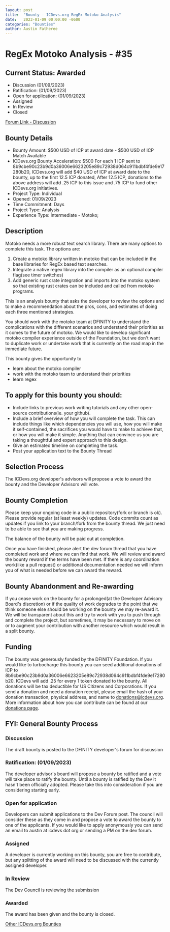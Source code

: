 ```yaml
---
layout: post
title:  "Bounty - ICDevs.org RegEx Motoko Analysis"
date:   2023-01-09 00:00:00 -0600
categories: "Bounties"
author: Austin Fatheree
---
```


# RegEx Motoko Analysis - #35

## Current Status: Awarded

* Discussion (01/09/2023)
* Ratification: (01/09/2023) 
* Open for application: (01/09/2023)
* Assigned 
* In Review 
* Closed 

[Forum Link - Discussion](https://forum.dfinity.org/t/open-icdevs-org-bounty-35-regex-motoko-analysis-500/17888/1)

## Bounty Details

* Bounty Amount: $500 USD of ICP at award date - $500 USD of ICP Match Available
* ICDevs.org Bounty Acceleration: $500 For each 1 ICP sent to 8b9cbe90c23b9d0a36006e6623205e89c72938d064c911bdbf4fde9e17280b20, ICDevs.org will add $40 USD of ICP at award date to the bounty, up to the first 12.5 ICP donated, After 12.5 ICP, donations to the above address will add .25 ICP to this issue and .75 ICP to fund other ICDevs.org initiatives.
* Project Type: Individual
* Opened: 01/09/2023
* Time Commitment: Days
* Project Type: Analysis
* Experience Type: Intermediate - Motoko;

## Description

Motoko needs a more robust text search library.  There are many options to complete this task. The options are: 

1. Create a motoko library written in motoko that can be included in the base libraries for RegEx based text searches.
2. Integrate a native regex library into the compiler as an optional compiler flag(see timer switches)
3. Add generic rust crate integration and imports into the motoko system so that existing rust crates can be included and called from motoko programs.

This is an analysis bounty that asks the developer to review the options and to make a recommendation about the pros, cons, and estimates of doing each three mentioned strategies.

You should work with the motoko team at DFINITY to understand the complications with the different scenarios and understand their priorities as it comes to the future of motoko.  We would like to develop significant motoko compiler experience outside of the Foundation, but we don't want to duplicate work or undertake work that is currently on the road map in the immediate future.

This bounty gives the opportunity to

* learn about the motoko compiler
* work with the motoko team to understand their priorities
* learn regex

## To apply for this bounty you should:

* Include links to previous work writing tutorials and any other open-source contributions(ie. your github).
* Include a brief overview of how you will complete the task. This can include things like which dependencies you will use, how you will make it self-contained, the sacrifices you would have to make to achieve that, or how you will make it simple. Anything that can convince us you are taking a thoughtful and expert approach to this design.
* Give an estimated timeline on completing the task.
* Post your application text to the Bounty Thread

## Selection Process

The ICDevs.org developer's advisors will propose a vote to award the bounty and the Developer Advisors will vote.

## Bounty Completion

Please keep your ongoing code in a public repository(fork or branch is ok). Please provide regular (at least weekly) updates.  Code commits count as updates if you link to your branch/fork from the bounty thread.  We just need to be able to see that you are making progress.

The balance of the bounty will be paid out at completion.

Once you have finished, please alert the dev forum thread that you have completed work and where we can find that work.  We will review and award the bounty reward if the terms have been met.  If there is any coordination work(like a pull request) or additional documentation needed we will inform you of what is needed before we can award the reward.

## Bounty Abandonment and Re-awarding

If you cease work on the bounty for a prolonged(at the Developer Advisory Board's discretion) or if the quality of work degrades to the point that we think someone else should be working on the bounty we may re-award it.  We will be transparent about this and try to work with you to push through and complete the project, but sometimes, it may be necessary to move on or to augment your contribution with another resource which would result in a split bounty.

## Funding

The bounty was generously funded by the DFINITY Foundation. If you would like to turbocharge this bounty you can seed additional donations of ICP to 8b9cbe90c23b9d0a36006e6623205e89c72938d064c911bdbf4fde9e17280b20.  ICDevs will add .25 for every 1 token donated to the bounty.  All donations will be tax deductible for US Citizens and Corporations.  If you send a donation and need a donation receipt, please email the hash of your donation transaction, physical address, and name to donations@icdevs.org.  More information about how you can contribute can be found at our [donations page](https://icdevs.org/donations.html).


## FYI: General Bounty Process

### Discussion

The draft bounty is posted to the DFINITY developer's forum for discussion

### Ratification: (01/09/2023)

The developer advisor's board will propose a bounty be ratified and a vote will take place to ratify the bounty.  Until a bounty is ratified by the Dev it hasn't been officially adopted. Please take this into consideration if you are considering starting early.

### Open for application

Developers can submit applications to the Dev Forum post.  The council will consider these as they come in and propose a vote to award the bounty to one of the applicants.  If you would like to apply anonymously you can send an email to austin at icdevs dot org or sending a PM on the dev forum.

### Assigned

A developer is currently working on this bounty, you are free to contribute, but any splitting of the award will need to be discussed with the currently assigned developer.

### In Review

The Dev Council is reviewing the submission

### Awarded

The award has been given and the bounty is closed.



[Other ICDevs.org Bounties](https://icdevs.org/bounties.html)


